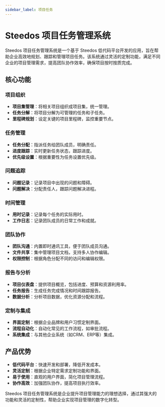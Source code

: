 ```yaml
---
sidebar_label: 项目任务
---
```


# Steedos 项目任务管理系统

Steedos 项目任务管理系统是一个基于 Steedos 低代码平台开发的应用，旨在帮助企业高效地规划、跟踪和管理项目任务。该系统通过灵活的定制功能，满足不同企业的项目管理需求，提高团队协作效率，确保项目按时按质完成。

## 核心功能

### 项目组织
- **项目集管理**：将相关项目组织成项目集，统一管理。
- **任务分解**：将项目分解为可管理的任务和子任务。
- **里程碑规划**：设定关键的项目里程碑，监控重要节点。

### 任务管理
- **任务分配**：指派任务给团队成员，明确责任。
- **进度跟踪**：实时更新任务状态，跟踪进度。
- **优先级设置**：根据重要性为任务设置优先级。

### 问题追踪
- **问题记录**：记录项目中出现的问题和障碍。
- **问题解决**：分配责任人，跟踪问题解决进程。

### 时间管理
- **用时记录**：记录每个任务的实际用时。
- **工作日志**：记录团队成员的日常工作和成就。

### 团队协作
- **团队沟通**：内置即时通讯工具，便于团队成员沟通。
- **文件共享**：集中管理项目文档，支持多人协作编辑。
- **权限控制**：根据角色分配不同的访问和编辑权限。

### 报告与分析
- **项目仪表盘**：提供项目概览，包括进度、预算和资源利用率。
- **任务报告**：生成任务完成情况和时间跟踪报告。
- **数据分析**：分析项目数据，优化资源分配和流程。

### 定制与集成
- **界面定制**：根据企业品牌和用户习惯定制界面。
- **流程自动化**：自动化常见的工作流程，如审批流程。
- **系统集成**：与其他企业系统（如CRM、ERP等）集成。

## 产品优势
- **低代码平台**：快速开发和部署，降低开发成本。
- **灵活定制**：根据企业特定需求定制功能和界面。
- **易于使用**：直观的用户界面，简化项目管理流程。
- **协作高效**：加强团队协作，提高项目执行效率。

Steedos 项目任务管理系统是企业提升项目管理能力的理想选择，通过其强大的功能和灵活的定制性，帮助企业实现项目管理的数字化转型。
